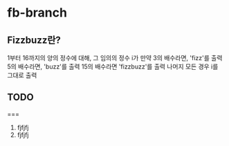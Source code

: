 # fb-branch

## Fizzbuzz란?

1부터 16까지의 양의 정수에 대해,
그 임의의 정수 i가 만약
3의 배수라면, 'fizz'를 출력
5의 배수라면, 'buzz'를 출력
15의 배수라면 'fizzbuzz'를 출력
나머지 모든 경우 i를 그대로 출력

## TODO
===
1. fjfjfj
2. fjfjfj
